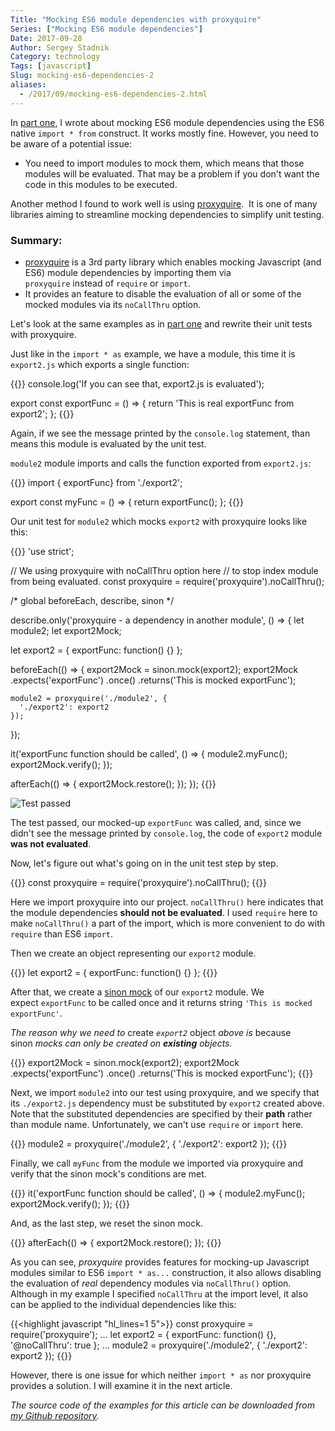 ```yaml
---
Title: "Mocking ES6 module dependencies with proxyquire"
Series: ["Mocking ES6 module dependencies"]
Date: 2017-09-28
Author: Sergey Stadnik
Category: technology
Tags: [javascript]
Slug: mocking-es6-dependencies-2
aliases:
  - /2017/09/mocking-es6-dependencies-2.html
---
```


In <a href="../../../2017/09/mocking-es6-dependencies-1.html">part one</a>, I wrote about mocking ES6 module dependencies using the ES6 native <code>import * from</code> construct. It works mostly fine. However, you need to be aware of a potential issue:
  
  * You need to import modules to mock them, which means that those modules will be evaluated. That may be a problem if you don't want the code in this modules to be executed.
  
Another method I found to work well is using <a href="https://github.com/thlorenz/proxyquire">proxyquire</a>.  It is one of many libraries aiming to streamline mocking dependencies to simplify unit testing.
<!--more-->

### Summary:
* <a href="https://github.com/thlorenz/proxyquire">proxyquire</a> is a 3rd party library which enables mocking Javascript (and ES6) module dependencies by importing them via <code>proxyquire</code> instead of <code>require</code> or <code>import</code>.
* It provides an feature to disable the evaluation of all or some of the mocked modules via its `noCallThru` option.

Let's look at the same examples as in <a href="../mocking-es6-dependencies-1.html">part one</a> and rewrite their unit tests with proxyquire.

Just like in the `import * as` example, we have a module, this time it is `export2.js` which exports a single function:

{{<highlight javascript>}}
console.log('If you can see that, export2.js is evaluated');

export const exportFunc = () => {
  return 'This is real exportFunc from export2';
};
{{</highlight>}}

Again, if we see the message printed by the `console.log` statement, than means this module is evaluated by the unit test.

`module2` module imports and calls the function exported from `export2.js`:

{{<highlight javascript>}}
import { exportFunc} from './export2';

export const myFunc = () => {
  return exportFunc();
};
{{</highlight>}}

Our unit test for <code>module2</code> which mocks <code>export2</code> with proxyquire looks like this:

{{<highlight javascript>}}
'use strict';

// We using proxyquire with noCallThru option here
// to stop index module from being evaluated.
const proxyquire = require('proxyquire').noCallThru();

/* global beforeEach, describe, sinon */

describe.only('proxyquire - a dependency in another module', () => {
  let module2;
  let export2Mock;

  let export2 = {
    exportFunc: function() {}
  };

  beforeEach(() => {
    export2Mock = sinon.mock(export2);
    export2Mock
      .expects('exportFunc')
      .once()
      .returns('This is mocked exportFunc');

    module2 = proxyquire('./module2', {
      './export2': export2
    });
  });

  it('exportFunc function should be called', () => {
    module2.myFunc();
    export2Mock.verify();
  });

  afterEach(() => {
    export2Mock.restore();
  });
});
{{</highlight>}}

![Test passed](/images/proxyquire_test_1_success.png)

The test passed, our mocked-up `exportFunc` was called, and, since we didn't see the message printed by `console.log`, the code of `export2` module **was not evaluated**.

Now, let's figure out what's going on in the unit test step by step.

{{<highlight javascript>}}
const proxyquire = require('proxyquire').noCallThru();
{{</highlight>}}

Here we import proxyquire into our project. `noCallThru()` here indicates that the module dependencies **should not be evaluated**.
I used `require` here to make `noCallThru()` a part of the import, which is more convenient to do with `require` than ES6 `import`.

Then we create an object representing our <code>export2</code> module.

{{<highlight javascript>}}
let export2 = {
  exportFunc: function() {}
};
{{</highlight>}}

After that, we create a <a href="http://sinonjs.org/releases/v4.0.0/mocks/">sinon mock</a> of our <code>export2</code> module. We expect `exportFunc` to be called once and it returns string `'This is mocked exportFunc'`.

<em>The reason why we need to </em>create <em><code>export2</code></em> object<em> above is </em>because sinon<em> mocks can only be created on <strong>existing</strong> objects.</em>

{{<highlight javascript>}}
export2Mock = sinon.mock(export2);
export2Mock
  .expects('exportFunc')
  .once()
  .returns('This is mocked exportFunc');
{{</highlight>}}

Next, we import <code>module2</code> into our test using proxyquire, and we specify that its <code>./export2.js</code> dependency must be substituted by <code>export2</code> created above. Note that the substituted dependencies are specified by their <strong>path</strong> rather than module name. Unfortunately, we can't use <code>require</code> or <code>import</code> here.

{{<highlight javascript>}}
module2 = proxyquire('./module2', {
  './export2': export2
});
{{</highlight>}}

Finally, we call <code>myFunc</code> from the module we imported via proxyquire and verify that the sinon mock's conditions are met.

{{<highlight javascript>}}
it('exportFunc function should be called', () => {
    module2.myFunc();
    export2Mock.verify();
  });
{{</highlight>}}

And, as the last step, we reset the sinon mock.

{{<highlight javascript>}}
afterEach(() => {
  export2Mock.restore();
});
{{</highlight>}}

As you can see, _proxyquire_ provides features for mocking-up Javascript modules similar to ES6 `import * as...` construction, it also allows disabling the evaluation of _real_ dependency modules via `noCallThru()` option. Although in my example I specified `noCallThru` at the import level, it also can be applied to the individual dependencies like this:

{{<highlight javascript "hl_lines=1 5">}}
const proxyquire = require('proxyquire');
...
let export2 = {
  exportFunc: function() {},
  '@noCallThru': true
};
...
module2 = proxyquire('./module2', {
  './export2': export2
});
{{</highlight>}}

However, there is one issue for which neither `import * as` nor proxyquire provides a solution. I will examine it in the next article.

_The source code of the examples for this article can be downloaded from [my Github repository](https://github.com/ozmoroz/es6-unit-mockups)._
